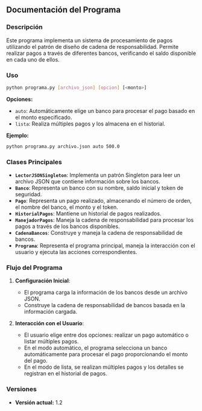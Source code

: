 ## Documentación del Programa

### Descripción
Este programa implementa un sistema de procesamiento de pagos utilizando el patrón de diseño de cadena de responsabilidad. Permite realizar pagos a través de diferentes bancos, verificando el saldo disponible en cada uno de ellos.

### Uso
```bash
python programa.py [archivo_json] [opcion] [<monto>]
```

**Opciones:**
- `auto`: Automáticamente elige un banco para procesar el pago basado en el monto especificado.
- `lista`: Realiza múltiples pagos y los almacena en el historial.

**Ejemplo:** 
```bash
python programa.py archivo.json auto 500.0
```

### Clases Principales
- **`LectorJSONSingleton`**: Implementa un patrón Singleton para leer un archivo JSON que contiene información sobre los bancos.
- **`Banco`**: Representa un banco con su nombre, saldo inicial y token de seguridad.
- **`Pago`**: Representa un pago realizado, almacenando el número de orden, el nombre del banco, el monto y el token.
- **`HistorialPagos`**: Mantiene un historial de pagos realizados.
- **`ManejadorPagos`**: Maneja la cadena de responsabilidad para procesar los pagos a través de los bancos disponibles.
- **`CadenaBancos`**: Construye y maneja la cadena de responsabilidad de bancos.
- **`Programa`**: Representa el programa principal, maneja la interacción con el usuario y ejecuta las acciones correspondientes.

### Flujo del Programa

1. **Configuración Inicial**:
   - El programa carga la información de los bancos desde un archivo JSON.
   - Construye la cadena de responsabilidad de bancos basada en la información cargada.

2. **Interacción con el Usuario**:
   - El usuario elige entre dos opciones: realizar un pago automático o listar múltiples pagos.
   - En el modo automático, el programa selecciona un banco automáticamente para procesar el pago proporcionando el monto del pago.
   - En el modo de lista, se realizan múltiples pagos y los detalles se registran en el historial de pagos.

### Versiones
- **Versión actual:** 1.2